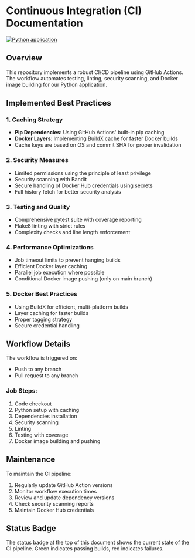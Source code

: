 # Continuous Integration (CI) Documentation

[![Python application](https://github.com/favelanky/S25-core-course-labs/actions/workflows/python-app.yml/badge.svg)](https://github.com/favelanky/S25-core-course-labs/actions/workflows/python-app.yml)

## Overview

This repository implements a robust CI/CD pipeline using GitHub Actions. The workflow automates testing, linting, security scanning, and Docker image building for our Python application.

## Implemented Best Practices

### 1. Caching Strategy
- **Pip Dependencies**: Using GitHub Actions' built-in pip caching
- **Docker Layers**: Implementing BuildX cache for faster Docker builds
- Cache keys are based on OS and commit SHA for proper invalidation

### 2. Security Measures
- Limited permissions using the principle of least privilege
- Security scanning with Bandit
- Secure handling of Docker Hub credentials using secrets
- Full history fetch for better security analysis

### 3. Testing and Quality
- Comprehensive pytest suite with coverage reporting
- Flake8 linting with strict rules
- Complexity checks and line length enforcement

### 4. Performance Optimizations
- Job timeout limits to prevent hanging builds
- Efficient Docker layer caching
- Parallel job execution where possible
- Conditional Docker image pushing (only on main branch)

### 5. Docker Best Practices
- Using BuildX for efficient, multi-platform builds
- Layer caching for faster builds
- Proper tagging strategy
- Secure credential handling

## Workflow Details

The workflow is triggered on:
- Push to any branch
- Pull request to any branch

### Job Steps:
1. Code checkout
2. Python setup with caching
3. Dependencies installation
4. Security scanning
5. Linting
6. Testing with coverage
7. Docker image building and pushing

## Maintenance

To maintain the CI pipeline:
1. Regularly update GitHub Action versions
2. Monitor workflow execution times
3. Review and update dependency versions
4. Check security scanning reports
5. Maintain Docker Hub credentials

## Status Badge

The status badge at the top of this document shows the current state of the CI pipeline. Green indicates passing builds, red indicates failures. 